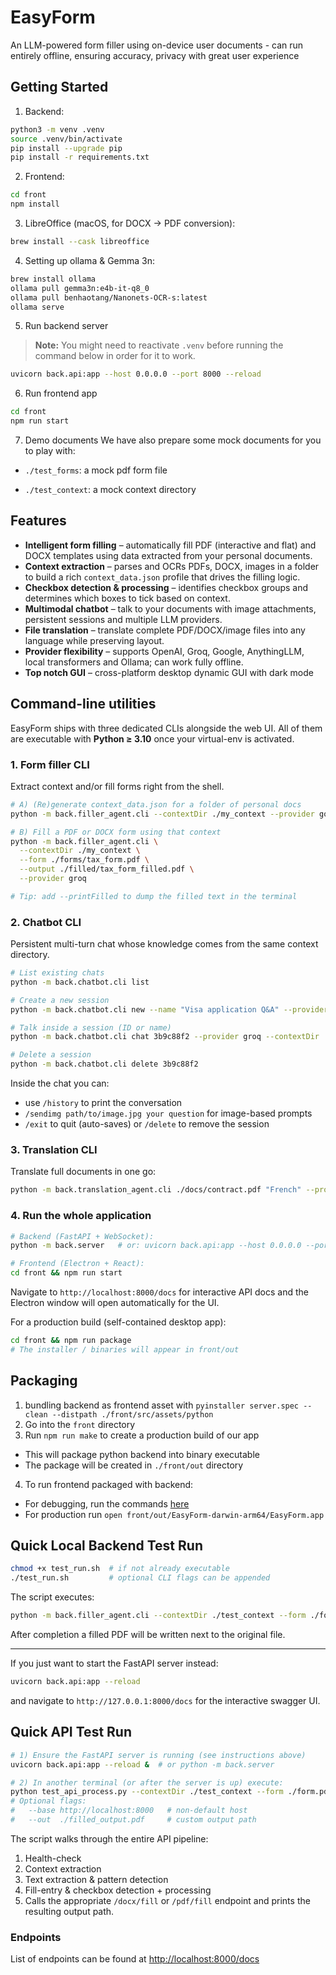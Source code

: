# EasyForm

An LLM-powered form filler using on-device user documents - can run entirely offline, ensuring accuracy, privacy with great user experience

## Getting Started

1. Backend:

```bash
python3 -m venv .venv
source .venv/bin/activate
pip install --upgrade pip
pip install -r requirements.txt
```

2. Frontend:

```bash
cd front
npm install
```

3. LibreOffice (macOS, for DOCX → PDF conversion):

```bash
brew install --cask libreoffice
```

4. Setting up ollama & Gemma 3n:

```bash
brew install ollama
ollama pull gemma3n:e4b-it-q8_0
ollama pull benhaotang/Nanonets-OCR-s:latest
ollama serve
```

5. Run backend server

> **Note:** You might need to reactivate `.venv` before running the command below in order for it to work.

```bash
uvicorn back.api:app --host 0.0.0.0 --port 8000 --reload
```

6. Run frontend app

```bash
cd front
npm run start
```

7. Demo documents
   We have also prepare some mock documents for you to play with:

- `./test_forms`: a mock pdf form file
<!-- TODO: Need to find some mock context files -->
- `./test_context`: a mock context directory

## Features

- **Intelligent form filling** – automatically fill PDF (interactive and flat) and DOCX templates using data extracted from your personal documents.
- **Context extraction** – parses and OCRs PDFs, DOCX, images in a folder to build a rich `context_data.json` profile that drives the filling logic.
- **Checkbox detection & processing** – identifies checkbox groups and determines which boxes to tick based on context.
- **Multimodal chatbot** – talk to your documents with image attachments, persistent sessions and multiple LLM providers.
- **File translation** – translate complete PDF/DOCX/image files into any language while preserving layout.
- **Provider flexibility** – supports OpenAI, Groq, Google, AnythingLLM, local transformers and Ollama; can work fully offline.
- **Top notch GUI** – cross-platform desktop dynamic GUI with dark mode

## Command-line utilities

EasyForm ships with three dedicated CLIs alongside the web UI. All of them are executable with **Python ≥ 3.10** once your virtual-env is activated.

### 1. Form filler CLI

Extract context and/or fill forms right from the shell.

```bash
# A) (Re)generate context_data.json for a folder of personal docs
python -m back.filler_agent.cli --contextDir ./my_context --provider google

# B) Fill a PDF or DOCX form using that context
python -m back.filler_agent.cli \
  --contextDir ./my_context \
  --form ./forms/tax_form.pdf \
  --output ./filled/tax_form_filled.pdf \
  --provider groq

# Tip: add --printFilled to dump the filled text in the terminal
```

### 2. Chatbot CLI

Persistent multi-turn chat whose knowledge comes from the same context directory.

```bash
# List existing chats
python -m back.chatbot.cli list

# Create a new session
python -m back.chatbot.cli new --name "Visa application Q&A" --provider openai --contextDir ./my_context

# Talk inside a session (ID or name)
python -m back.chatbot.cli chat 3b9c88f2 --provider groq --contextDir ./my_context

# Delete a session
python -m back.chatbot.cli delete 3b9c88f2
```

Inside the chat you can:

- use `/history` to print the conversation
- `/sendimg path/to/image.jpg your question` for image-based prompts
- `/exit` to quit (auto-saves) or `/delete` to remove the session

### 3. Translation CLI

Translate full documents in one go:

```bash
python -m back.translation_agent.cli ./docs/contract.pdf "French" --provider openai --output ./docs/contract_fr.pdf
```

### 4. Run the whole application

```bash
# Backend (FastAPI + WebSocket):
python -m back.server   # or: uvicorn back.api:app --host 0.0.0.0 --port 8000 --reload

# Frontend (Electron + React):
cd front && npm run start
```

Navigate to `http://localhost:8000/docs` for interactive API docs and the Electron window will open automatically for the UI.

For a production build (self-contained desktop app):

```bash
cd front && npm run package
# The installer / binaries will appear in front/out
```

## Packaging

1. bundling backend as frontend asset with `pyinstaller server.spec --clean --distpath ./front/src/assets/python`
2. Go into the `front` directory
3. Run `npm run make` to create a production build of our app
  - This will package python backend into binary executable
  - The package will be created in `./front/out` directory
4. To run frontend packaged with backend:
  + For debugging, run the commands [here](https://github.com/hieu-lee/we-got-this/blob/0a84f9c373b4c87d5239057d16cd2b122e5ae8c4/front/mprocs.yaml#L1-L1)
  + For production run `open front/out/EasyForm-darwin-arm64/EasyForm.app`

## Quick Local Backend Test Run

```bash
chmod +x test_run.sh  # if not already executable
./test_run.sh         # optional CLI flags can be appended
```

The script executes:

```bash
python -m back.filler_agent.cli --contextDir ./test_context --form ./form.pdf --provider google
```

After completion a filled PDF will be written next to the original file.

---

If you just want to start the FastAPI server instead:

```bash
uvicorn back.api:app --reload
```

and navigate to `http://127.0.0.1:8000/docs` for the interactive swagger UI.

## Quick API Test Run

```bash
# 1) Ensure the FastAPI server is running (see instructions above)
uvicorn back.api:app --reload &  # or python -m back.server

# 2) In another terminal (or after the server is up) execute:
python test_api_process.py --contextDir ./test_context --form ./form.pdf --provider google
# Optional flags:
#   --base http://localhost:8000   # non-default host
#   --out  ./filled_output.pdf     # custom output path
```

The script walks through the entire API pipeline:

1. Health-check
2. Context extraction
3. Text extraction & pattern detection
4. Fill-entry & checkbox detection + processing
5. Calls the appropriate `/docx/fill` or `/pdf/fill` endpoint and prints the resulting output path.

### Endpoints

List of endpoints can be found at <http://localhost:8000/docs>
